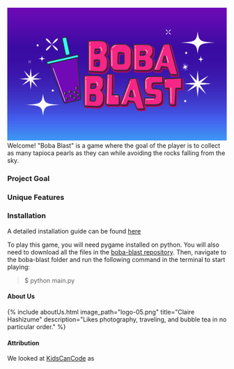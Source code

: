 ![images](logo-05.png)
Welcome! "Boba Blast" is a game where the goal of the player is to collect as many tapioca pearls as they can while avoiding the rocks falling from the sky. 

### Project Goal

### Unique Features

### Installation
A detailed installation guide can be found [here](https://github.com/olincollege/boba-blast/blob/main/README.md)

To play this game, you will need pygame installed on python. You will also need to download all the files in the [boba-blast repository](https://github.com/olincollege/boba-blast). Then, navigate to the boba-blast folder and run the following command in the terminal to start playing: 
> $ python main.py

#### About Us

{% include aboutUs.html image_path="logo-05.png" title="Claire Hashizume" description="Likes photography, traveling, and bubble tea in no particular order." %}    

#### Attribution
We looked at [KidsCanCode](http://kidscancode.org/lessons/) as
